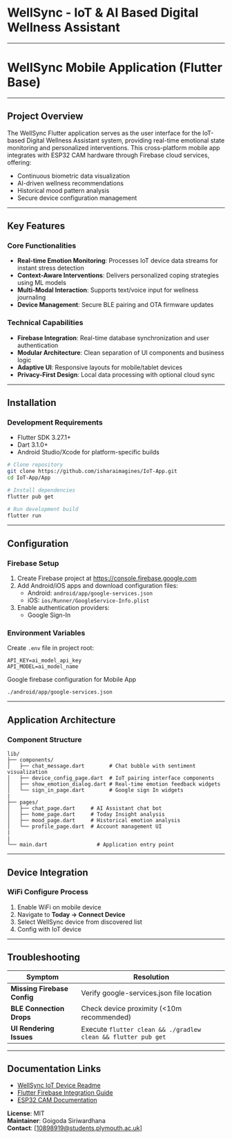 # WellSync - IoT & AI Based Digital Wellness Assistant

---

# WellSync Mobile Application (Flutter Base)

---

## Project Overview

The WellSync Flutter application serves as the user interface for the IoT-based Digital Wellness Assistant system, providing real-time emotional state monitoring and personalized interventions. This cross-platform mobile app integrates with ESP32 CAM hardware through Firebase cloud services, offering:

- Continuous biometric data visualization
- AI-driven wellness recommendations
- Historical mood pattern analysis
- Secure device configuration management

---

## Key Features

### Core Functionalities

- **Real-time Emotion Monitoring**: Processes IoT device data streams for instant stress detection
- **Context-Aware Interventions**: Delivers personalized coping strategies using ML models
- **Multi-Modal Interaction**: Supports text/voice input for wellness journaling
- **Device Management**: Secure BLE pairing and OTA firmware updates

### Technical Capabilities

- **Firebase Integration**: Real-time database synchronization and user authentication
- **Modular Architecture**: Clean separation of UI components and business logic
- **Adaptive UI**: Responsive layouts for mobile/tablet devices
- **Privacy-First Design**: Local data processing with optional cloud sync

---

## Installation

### Development Requirements

- Flutter SDK 3.27.1+
- Dart 3.1.0+
- Android Studio/Xcode for platform-specific builds

```bash
# Clone repository
git clone https://github.com/isharaimagines/IoT-App.git
cd IoT-App/App

# Install dependencies
flutter pub get

# Run development build
flutter run
```

---

## Configuration

### Firebase Setup

1. Create Firebase project at https://console.firebase.google.com
2. Add Android/iOS apps and download configuration files:
   - Android: `android/app/google-services.json`
   - iOS: `ios/Runner/GoogleService-Info.plist`
3. Enable authentication providers:
   - Google Sign-In

### Environment Variables

Create `.env` file in project root:

```env
API_KEY=ai_model_api_key
API_MODEL=ai_model_name
```

Google firebase configuration for Mobile App

```
./android/app/google-services.json
```

---

## Application Architecture

### Component Structure

```plaintext
lib/
├── components/
│   ├── chat_message.dart        # Chat bubble with sentiment visualization
│   ├── device_config_page.dart  # IoT pairing interface components
│   ├── show_emotion_dialog.dart # Real-time emotion feedback widgets
│   └── sign_in_page.dart        # Google sign In widgets
|
├── pages/
│   ├── chat_page.dart     # AI Assistant chat bot
│   ├── home_page.dart     # Today Insight analysis
│   ├── mood_page.dart     # Historical emotion analysis
│   └── profile_page.dart  # Account management UI
|
|
└── main.dart                # Application entry point
```

---

## Device Integration

### WiFi Configure Process

1. Enable WiFi on mobile device
2. Navigate to **Today → Connect Device**
3. Select WellSync device from discovered list
4. Config with IoT device

---

## Troubleshooting

| Symptom                     | Resolution                                                    |
| --------------------------- | ------------------------------------------------------------- |
| **Missing Firebase Config** | Verify google-services.json file location                     |
| **BLE Connection Drops**    | Check device proximity (<10m recommended)                     |
| **UI Rendering Issues**     | Execute `flutter clean && ./gradlew clean && flutter pub get` |

---

## Documentation Links

- [WellSync IoT Device Readme](../Device/README.md)
- [Flutter Firebase Integration Guide](https://firebase.flutter.dev)
- [ESP32 CAM Documentation](https://espressif.com)

**License**: MIT  
**Maintainer**: Goigoda Siriwardhana  
**Contact**: [10898919@students.plymouth.ac.uk]
